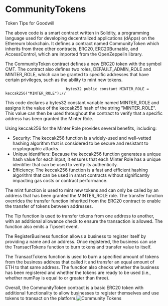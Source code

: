 # CommunityTokens
Token Tips for Goodwill

The above code is a smart contract written in Solidity, a programming language used for developing decentralized applications (dApps) on the Ethereum blockchain. It defines a contract named CommunityToken which inherits from three other contracts, ERC20, ERC20Burnable, and AccessControl, which are imported from the OpenZeppelin library.

The CommunityToken contract defines a new ERC20 token with the symbol CMT. The contract also defines two roles, DEFAULT_ADMIN_ROLE and MINTER_ROLE, which can be granted to specific addresses that have certain privileges, such as the ability to mint new tokens.

                               bytes32 public constant MINTER_ROLE = keccak256("MINTER_ROLE");//
This code declares a bytes32 constant variable named MINTER_ROLE and assigns it the value of the keccak256 hash of the string "MINTER_ROLE". This value can then be used throughout the contract to verify that a specific address has been granted the Minter Role.

Using keccak256 for the Minter Role provides several benefits, including:

* Security: The keccak256 function is a widely-used and well-vetted hashing algorithm that is considered to be secure and resistant to cryptographic attacks.
* Unique identifiers: Because the keccak256 function generates a unique hash value for each input, it ensures that each Minter Role has a unique identifier that can be used to verify its authenticity.
* Efficiency: The keccak256 function is a fast and efficient hashing algorithm that can be used in smart contracts without significantly impacting gas costs or contract performance.


The mint function is used to mint new tokens and can only be called by an address that has been granted the MINTER_ROLE role. The transfer function overrides the transfer function inherited from the ERC20 contract to enable the transfer of tokens between addresses.

The Tip function is used to transfer tokens from one address to another, with an additional allowance check to ensure the transaction is allowed. The function also emits a Tipsent event.

The RegisterBusiness function allows a business to register itself by providing a name and an address. Once registered, the business can use the TransactTokens function to burn tokens and transfer value to itself.

The TransactTokens function is used to burn a specified amount of tokens from the business address that called it and transfer an equal amount of ETH to that same address. The function also checks whether the business has been registered and whether the tokens are ready to be used (i.e., whether numPay is equal to or greater than three).

Overall, the CommunityToken contract is a basic ERC20 token with additional functionality to allow businesses to register themselves and use tokens to transact on the platform.![Community Tokens](https://user-images.githubusercontent.com/105442161/235284181-4c9acb4a-3db6-4b99-9da2-51c9ce461aa3.png)

